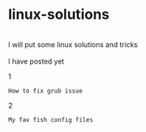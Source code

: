 # linux-solutions
\
I will put some linux solutions and tricks\
\
I have posted yet

1

    How to fix grub issue
2
    
    My fav fish config files


    

